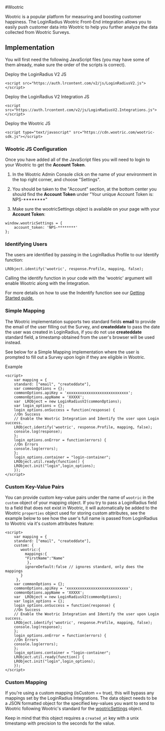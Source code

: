 #Wootric

Wootric is a popular platform for measuring and boosting customer happiness. The LoginRadius Wootric Front-End integration allows you to easily push customer data into Wootric to help you further analyze the data collected from Wootric Surveys.


## Implementation

You will first need the following JavaScript files (you may have some of them already, make sure the order of the scripts is correct).

Deploy the LoginRadius V2 JS

```
<script src="https://auth.lrcontent.com/v2/js/LoginRadiusV2.js"></script>
```

Deploy the LoginRadius V2 Integration JS

```
<script src="https://auth.lrcontent.com/v2/js/LoginRadiusV2.Integrations.js"></script>
```

Deploy the Wootric JS

```
<script type="text/javascript" src="https://cdn.wootric.com/wootric-sdk.js"></script>
```


### Wootric JS Configuration

Once you have added all of the JavaScript files you will need to login to your Wootric to get the **Account Token**.

1. In the Wootric Admin Console click on the name of your environment in the top right corner, and choose "Settings".

2. You should be taken to the "Account" section, at the bottom center you should find the **Account Token** under "Your unique Account Token is: NPS-********" 

3. Make sure the wootricSettings object is available on your page with your **Account Token**:

```
window.wootricSettings = {
    account_token: 'NPS-********'
};
```

### Identifying Users

The users are identified by passing in the LoginRadius Profile to our Identify function:

`LRObject.identify('wootric', response.Profile, mapping, false);`

Calling the identify function in your code with the 'wootric' argument will enable Wootric along with the Integration.

For more details on how to use the Indentify function see our [Getting Started guide.](https://www.loginradius.com/legacy/docs/api/v2/integrations/getting-started)


### Simple Mapping 

The Wootric implementation supports two standard fields **email** to provide the email of the user filling out the Survey, and **createddate** to pass the date the user was created in LoginRadius, if you do not use **createddate** standard field, a timestamp obtained from the user's browser will be used instead.


See below for a Simple Mapping implementation where the user is prompted to fill out a Survey upon login if they are eligible in Wootric.

Example

```
<script>
    var mapping = {
    standard: ["email", "createddate"],
    var commonOptions = {};
    commonOptions.apiKey = 'xxxxxxxxxxxxxxxxxxxxxxxxxxxx';
    commonOptions.appName = 'XXXXX';
    var  LRObject = new LoginRadiusV2(commonOptions);
    var login_options = {};
    login_options.onSuccess = function(response) {
    //On Success
    // Enable the Wootric Integration and Identify the user upon Login success.
    LRObject.identify('wootric', response.Profile, mapping, false);
    console.log(response);
    };
    login_options.onError = function(errors) {
    //On Errors
    console.log(errors);
    };
    login_options.container = "login-container";
    LRObject.util.ready(function() {
    LRObject.init("login",login_options);
    });
</script>
```

### Custom Key-Value Pairs

You can provide custom key-value pairs under the name of `wootric` in the `custom` object of your mapping object. If you try to pass a LoginRadius field to a field that does not exist in Wootric, it will automatically be added to the Wootric `properties` object used for storing custom attributes, see the example below to see how the user's full name is passed from LoginRadius to Wootric via it's custom attributes feature:


```
<script>
    var mapping = {
    standard: ["email", "createddate"],
    custom: {
       wootric:{
         mappings:{
         "FirstName":"Name"
          },
         ignoreDefault:false // ignores standard, only does the mappings
       }
     },
    var commonOptions = {};
    commonOptions.apiKey = 'xxxxxxxxxxxxxxxxxxxxxxxxxxxx';
    commonOptions.appName = 'XXXXX';
    var  LRObject = new LoginRadiusV2(commonOptions);
    var login_options = {};
    login_options.onSuccess = function(response) {
    //On Success
    // Enable the Wootric Integration and Identify the user upon Login success.
    LRObject.identify('wootric', response.Profile, mapping, false);
    console.log(response);
    };
    login_options.onError = function(errors) {
    //On Errors
    console.log(errors);
    };
    login_options.container = "login-container";
    LRObject.util.ready(function() {
    LRObject.init("login",login_options);
    });
</script>
```


### Custom Mapping

If you're using a custom mapping (isCustom == true), this will bypass any mappings set by the LoginRadius Integrations. The data object needs to be a JSON formatted object for the specified key-values you want to send to Wootric following Wootric's standard for the [wootricSettings](http://docs.wootric.com/javascript) object.

Keep in mind that this object requires a `created_at` key with a unix timestamp with precision to the seconds for the value.















